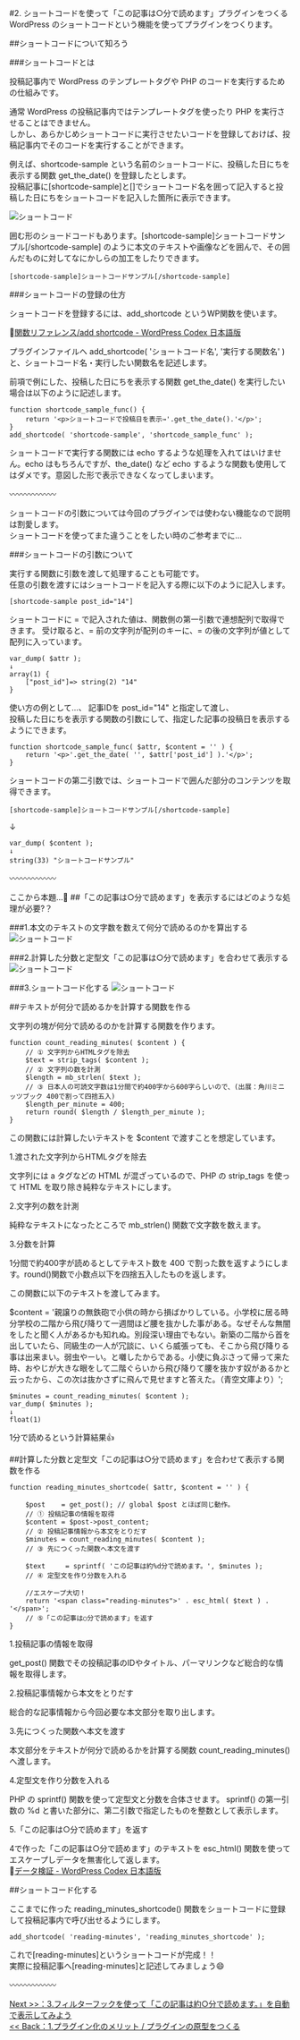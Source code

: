 #2. ショートコードを使って「この記事は○分で読めます」プラグインをつくる
WordPress のショートコードという機能を使ってプラグインをつくります。


##ショートコードについて知ろう

###ショートコードとは

投稿記事内で WordPress のテンプレートタグや PHP のコードを実行するための仕組みです。

通常 WordPress の投稿記事内ではテンプレートタグを使ったり PHP を実行させることはできません。  
しかし、あらかじめショートコードに実行させたいコードを登録しておけば、投稿記事内でそのコードを実行することができます。

例えば、shortcode-sample という名前のショートコードに、投稿した日にちを表示する関数 get_the_date() を登録したとします。  
投稿記事に[shortcode-sample]と[]でショートコード名を囲って記入すると投稿した日にちをショートコードを記入した箇所に表示できます。

![ショートコード](images/2-2.png)

囲む形のショードコードもあります。[shortcode-sample]ショートコードサンプル[/shortcode-sample] のように本文のテキストや画像などを囲んで、その囲んだものに対してなにかしらの加工をしたりできます。

```
[shortcode-sample]ショートコードサンプル[/shortcode-sample]
```

###ショートコードの登録の仕方

ショートコードを登録するには、add_shortcode というWP関数を使います。  

:link:[関数リファレンス/add shortcode - WordPress Codex 日本語版](http://wpdocs.osdn.jp/%E9%96%A2%E6%95%B0%E3%83%AA%E3%83%95%E3%82%A1%E3%83%AC%E3%83%B3%E3%82%B9/add_shortcode)  
  
プラグインファイルへ add_shortcode( 'ショートコード名', '実行する関数名' ) と、ショートコード名・実行したい関数名を記述します。  
  
前項で例にした、投稿した日にちを表示する関数 get_the_date() を実行したい場合は以下のように記述します。

```
function shortcode_sample_func() {
    return '<p>ショートコードで投稿日を表示→'.get_the_date().'</p>';
}
add_shortcode( 'shortcode-sample', 'shortcode_sample_func' );
```
   
ショートコードで実行する関数には echo するような処理を入れてはいけません。echo はもちろんですが、the_date() など echo するような関数も使用してはダメです。意図した形で表示できなくなってしまいます。

:wavy_dash::wavy_dash::wavy_dash::wavy_dash::wavy_dash::wavy_dash:

ショートコードの引数については今回のプラグインでは使わない機能なので説明は割愛します。  
ショートコードを使ってまた違うことをしたい時のご参考までに…

###ショートコードの引数について

実行する関数に引数を渡して処理することも可能です。  
任意の引数を渡すにはショートコードを記入する際に以下のように記入します。

```
[shortcode-sample post_id="14"]
```

ショートコードに = で記入された値は、関数側の第一引数で連想配列で取得できます。
受け取ると、= 前の文字列が配列のキーに、= の後の文字列が値として配列に入っています。  

```
var_dump( $attr );
↓
array(1) { 
 	["post_id"]=> string(2) "14" 
}
```

使い方の例として…、
記事IDを post_id="14" と指定して渡し、  
投稿した日にちを表示する関数の引数にして、指定した記事の投稿日を表示するようにできます。 

```
function shortcode_sample_func( $attr, $content = '' ) {
	return '<p>'.get_the_date( '', $attr['post_id'] ).'</p>';
}
```

ショートコードの第二引数では、ショートコードで囲んだ部分のコンテンツを取得できます。

```
[shortcode-sample]ショートコードサンプル[/shortcode-sample]
```
↓  

```
var_dump( $content );
↓
string(33) "ショートコードサンプル" 
```
:wavy_dash::wavy_dash::wavy_dash::wavy_dash::wavy_dash::wavy_dash:  

ここから本題…:muscle:
##「この記事は○分で読めます」を表示するにはどのような処理が必要?？

###1.本文のテキストの文字数を数えて何分で読めるのかを算出する  
![ショートコード](images/2-3.png)
    
###2.計算した分数と定型文「この記事は○分で読めます」を合わせて表示する  
![ショートコード](images/2-4.png)

###3.ショートコード化する
![ショートコード](images/2-5.png)


##テキストが何分で読めるかを計算する関数を作る

文字列の塊が何分で読めるのかを計算する関数を作ります。  

```
function count_reading_minutes( $content ) {
	// ① 文字列からHTMLタグを除去
	$text = strip_tags( $content );
	// ② 文字列の数を計測
	$length = mb_strlen( $text );
	// ③ 日本人の可読文字数は1分間で約400字から600字らしいので、(出展：角川ミニッツブック 400で割って四捨五入)
	$length_per_minute = 400; 
	return round( $length / $length_per_minute );
}
```

この関数には計算したいテキストを $content で渡すことを想定しています。

1.渡された文字列からHTMLタグを除去   
  
文字列には a タグなどの HTML が混ざっているので、PHP の strip_tags を使って HTML を取り除き純粋なテキストにします。
   
2.文字列の数を計測  
  
純粋なテキストになったところで mb_strlen() 関数で文字数を数えます。

3.分数を計算  
  
1分間で約400字が読めるとしてテキスト数を 400 で割った数を返すようにします。round()関数で小数点以下を四捨五入したものを返します。

この関数に以下のテキストを渡してみます。

$content = '親譲りの無鉄砲で小供の時から損ばかりしている。小学校に居る時分学校の二階から飛び降りて一週間ほど腰を抜かした事がある。なぜそんな無闇をしたと聞く人があるかも知れぬ。別段深い理由でもない。新築の二階から首を出していたら、同級生の一人が冗談に、いくら威張っても、そこから飛び降りる事は出来まい。弱虫やーい。と囃したからである。小使に負ぶさって帰って来た時、おやじが大きな眼をして二階ぐらいから飛び降りて腰を抜かす奴があるかと云ったから、この次は抜かさずに飛んで見せますと答えた。（青空文庫より）';

```
$minutes = count_reading_minutes( $content );
var_dump( $minutes );
↓
float(1)
```
1分で読めるという計算結果:thumbsup:

##計算した分数と定型文「この記事は○分で読めます」を合わせて表示する関数を作る

```
function reading_minutes_shortcode( $attr, $content = '' ) {

	$post    = get_post(); // global $post とほぼ同じ動作。
	// ① 投稿記事の情報を取得
	$content = $post->post_content;
	// ② 投稿記事情報から本文をとりだす
	$minutes = count_reading_minutes( $content );
	// ③ 先につくった関数へ本文を渡す
	
	$text     = sprintf( 'この記事は約%d分で読めます。', $minutes );
	// ④ 定型文を作り分数を入れる

	//エスケープ大切！
	return '<span class="reading-minutes">' . esc_html( $text ) . '</span>';
	// ⑤「この記事は○分で読めます」を返す
}
```

1.投稿記事の情報を取得  
  
get_post() 関数でその投稿記事のIDやタイトル、パーマリンクなど総合的な情報を取得します。

2.投稿記事情報から本文をとりだす  
    
総合的な記事情報から今回必要な本文部分を取り出します。

3.先につくった関数へ本文を渡す 
   
本文部分をテキストが何分で読めるかを計算する関数 count_reading_minutes() へ渡します。

4.定型文を作り分数を入れる  
  
PHP の sprintf() 関数を使って定型文と分数を合体させます。
sprintf() の第一引数の %d と書いた部分に、第二引数で指定したものを整数として表示します。

5.「この記事は○分で読めます」を返す 
  
4で作った「この記事は○分で読めます」のテキストを esc_html() 関数を使ってエスケープしデータを無害化して返します。  
:link:[データ検証 - WordPress Codex 日本語版](http://wpdocs.osdn.jp/%E3%83%87%E3%83%BC%E3%82%BF%E6%A4%9C%E8%A8%BC)
   
   
##ショートコード化する

ここまでに作った reading_minutes_shortcode() 関数をショートコードに登録して投稿記事内で呼び出せるようにします。 

```
add_shortcode( 'reading-minutes', 'reading_minutes_shortcode' );
```

これで[reading-minutes]というショートコードが完成！！  
実際に投稿記事へ[reading-minutes]と記述してみましょう:smile:  
  
:wavy_dash::wavy_dash::wavy_dash::wavy_dash::wavy_dash::wavy_dash:  
 
[ Next >>：3.フィルターフックを使って「この記事は約○分で読めます。」を自動で表示してみよう](https://github.com/wckansai2016/plugin-hands-on/blob/master/plugin_hands_on_3.md)   
[<< Back：1.プラグイン化のメリット / プラグインの原型をつくる](https://github.com/wckansai2016/plugin-hands-on/blob/master/plugin_hands_on_1.md)   
  
  